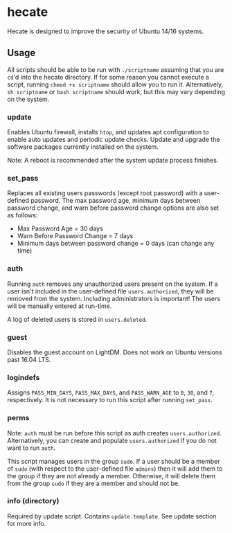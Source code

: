 # hecate
Hecate is designed to improve the security of Ubuntu 14/16 systems.

## Usage
All scripts should be able to be run with ```./scriptname``` assuming that you are ```cd```'d into the hecate directory. If for some reason you cannot execute a script, running ```chmod +x scriptname``` should allow you to run it. Alternatively, ```sh scriptname``` or ```bash scriptname``` should work, but this may vary depending on the system.

### update ###
Enables Ubuntu firewall, installs ```htop```, and updates apt configuration to enable
auto updates and periodic update checks.
Update and upgrade the software packages currently installed on the system.

Note: A reboot is recommended after the system update process finishes.

### set_pass ###
Replaces all existing users passwords (except root password) with a
user-defined password.
The max password age, minimum days between password change, and warn before
password change options are also set as follows:
- Max Password Age = 30 days
- Warn Before Password Change = 7 days
- Minimum days between password change = 0 days (can change any time)

### auth ###
Running ```auth``` removes any unauthorized users present on the system. If a user
isn't included in the user-defined file ```users.authorized```, they will be removed
from the system. Including administrators is important! The users will be manually
entered at run-time.

A log of deleted users is stored in ```users.deleted```.

### guest ###
Disables the guest account on LightDM. Does not work on Ubuntu versions past
16.04 LTS.

### logindefs ###
Assigns ```PASS_MIN_DAYS```, ```PASS_MAX_DAYS```, and ```PASS_WARN_AGE``` to ```0```, ```30```, and ```7```, respectively.
It is not necessary to run this script after running ```set_pass```.

### perms ###
Note: ```auth``` must be run before this script as auth creates ```users.authorized```.
Alternatively, you can create and populate ```users.authorized``` if you do not want
to run ```auth```.

This script manages users in the group ```sudo```. If a user should be a member of ```sudo```
(with respect to the user-defined file ```admins```) then it will add them to the group
if they are not already a member. Otherwise, it will delete them from the group
```sudo``` if they are a member and should not be.

### info (directory) ###
Required by update script. Contains ```update.template```. See update section for more info.
